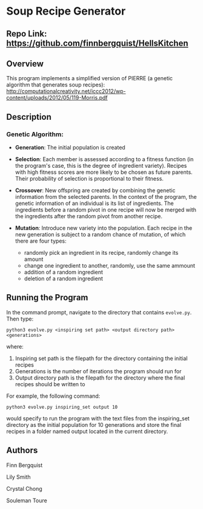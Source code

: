 # Soup Recipe Generator
## Repo Link: https://github.com/finnbergquist/HellsKitchen


## Overview
This program implements a simplified version of PIERRE (a genetic algorithm that generates soup recipes):
http://computationalcreativity.net/iccc2012/wp-content/uploads/2012/05/119-Morris.pdf

## Description
### Genetic Algorithm:

* **Generation**: The initial population is created

* **Selection**: Each member is assessed according to a fitness function (in the program's case, this is the degree of ingredient variety). Recipes with high fitness scores are more likely to be chosen as future parents. Their probability of selection is proportional to their fitness. 

* **Crossover**: New offspring are created by combining the genetic information from the selected parents. In the context of the program, the genetic information of an individual is its list of ingredients. The ingredients before a random pivot in one recipe will now be merged with the ingredients after the random pivot from another recipe.

* **Mutation**: Introduce new variety into the population. Each recipe in the new generation is subject to a random chance of mutation, of which there are four types:
  
    * randomly pick an ingredient in its recipe, randomly change its amount
    * change one ingredient to another, randomly, use the same ammount
    * addition of a random ingredient
    * deletion of a random ingredient


## Running the Program
In the command prompt, navigate to the directory that contains `evolve.py`. Then type:
```
python3 evolve.py <inspiring set path> <output directory path> <generations>
```
where:
1. Inspiring set path is the filepath for the directory containing the initial recipes
2. Generations is the number of iterations the program should run for
3. Output directory path is the filepath for the directory where the final recipes should be written to

For example, the following command: 
```
python3 evolve.py inspiring_set output 10
```
would specify to run the program with the text files from the inspiring_set directory as the initial population for 10 generations and store the final recipes in a folder named output located in the current directory.


## Authors

Finn Bergquist

Lily Smith

Crystal Chong

Souleman Toure


